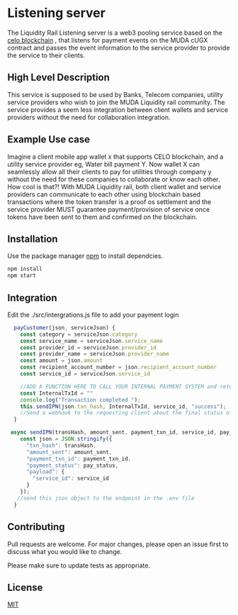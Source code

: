 # Listening server

The Liquidity Rail Listening server is a web3 pooling service based on the [celo blockchain](https://celo.org/) , that listens for payment events on the MUDA cUGX contract and passes the event information to the service provider to provide the service to their clients.
## High Level Description

This service is supposed to be used by Banks, Telecom companies, utility service providers who wish to join the MUDA Liquidity rail community. The service provides a seem less integration between client wallets and service providers without the need for collaboration integration.

## Example Use case
Imagine a client mobile app wallet x that supports CELO blockchain, and a utility service provider eg, Water bill payment Y. Now wallet X can seamlessly allow all their clients to pay for utilities through company y without the need for these companies to collaborate or know each other. How cool is that?! With MUDA Liquidity rail, both client wallet and service providers can communicate to each other using blockchain based transactions where the token transfer is a proof os settlement and the service provider MUST guarantee payment/provision of service once tokens have been sent to them and confirmed on the blockchain.


## Installation

Use the package manager [npm](https://www.npmjs.com/) to install dependcies.
```bash
npm install
npm start
```

## Integration
Edit the ./src/intergrations.js file to add your payment login

```javascript
  payCustomer(json, serviceJson) {
    const category = serviceJson.category
    const service_name = serviceJson.service_name
    const provider_id = serviceJson.provider_id
    const provider_name = serviceJson.provider_name
    const amount = json.amount
    const recipient_account_number = json.recipient_account_number
    const service_id = serviceJson.service_id

    //ADD A FUNCTION HERE TO CALL YOUR INTERNAL PAYMENT SYSTEM and return a success or fail status
    const InternalTxId = ""
    console.log("Transaction completed ");
    this.sendIPN(json.txn_hash, InternalTxId, service_id, "success");
    //Send a webhook to the requesting client about the final status of the transaction
  }
```

```javascript
 async sendIPN(transHash, amount_sent, payment_txn_id, service_id, pay_status) {
    const json = JSON.stringify({
      "txn_hash": transHash,
      "amount_sent": amount_sent,
      "payment_txn_id": payment_txn_id,
      "payment_status": pay_status,
      "payload": {
        "service_id": service_id
      }
    });
   //send this json object to the endpoint in the .env file
  }
```



## Contributing

Pull requests are welcome. For major changes, please open an issue first
to discuss what you would like to change.

Please make sure to update tests as appropriate.

## License

[MIT](https://choosealicense.com/licenses/mit/)
